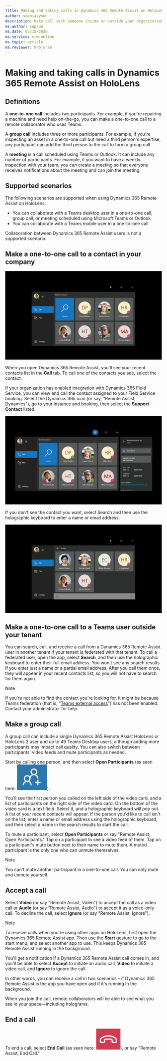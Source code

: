 ```yaml
---
title: Making and taking calls in Dynamics 365 Remote Assist on HoloLens 
author: sophiasysun
description: Make call with someone inside or outside your organization, add participant
ms.author: sopsun
ms.date: 03/15/2020
ms.service: crm-online
ms.topic: article
ms.reviewer: krbjoran
---
```

# Making and taking calls in Dynamics 365 Remote Assist on HoloLens

## Definitions

A **one-to-one call** includes two participants. For example, if you're repairing a machine and need help on-the-go, you can make a one-to-one call to a remote collaborator who uses Teams.

A **group call** includes three or more participants. For example, if you're inspecting an asset in a one-to-one call but need a third person's expertise, any participant can add the third person to the call to form a group call.  

A **meeting** is a call scheduled using Teams or Outlook. It can include any number of participants. For example, if you want to have a weekly inspection with your team, you can create a meeting so that everyone receives notifications about the meeting and can join the meeting.

## Supported scenarios

The following scenarios are supported when using Dynamics 365 Remote Assist on HoloLens:

* You can collaborate with a Teams desktop user in a one-to-one call, group call, or meeting scheduled using Microsoft Teams or Outlook
* You can collaborate with a Teams mobile user in a one-to-one call

Collaboration between Dynamics 365 Remote Assist users is not a supported scenario.

## Make a one-to-one call to a contact in your company

![Screenshot of the Dynamics 365 Remote Assist on HoloLens contacts screen.](media/02.00-contacts.png)

When you open Dynamics 365 Remote Assist, you'll see your recent contacts list in the **Call** tab. To call one of the contacts you see, select the contact.

If your organization has enabled integration with Dynamics 365 Field Service, you can view and call the contact assigned to your Field Service booking. Select the Dynamics 365 icon (or say, "Remote Assist, Dynamics"), go to your instance and booking, then select the **Support Contact** listed.

![Screenshot of the Dynamics 365 Remote Assist on HoloLens contacts screen, showing an expanded booking panel.](media/07.01-dynamics-booking.png)

If you don't see the contact you want, select Search and then use the holographic keyboard to enter a name or email address.

![Screenshot showing the contacts search results screen on Dynamics 365 Remote Assist for HoloLens.](media/02.06-contacts-search-results.png)

## Make a one-to-one call to a Teams user outside your tenant

You can search, call, and receive a call from a Dynamics 365 Remote Assist user in another tenant if your tenant is federated with that tenant. To call a federated user, open the app, select **Search**, and then use the holographic keyboard to enter their full email address. You won't see any search results if you enter just a name or a partial email address. After you call them once, they will appear in your recent contacts list, so you will not have to search for them again.

>[!Note]
> If you're not able to find the contact you're looking for, it might be because Teams federation (that is, "[Teams external access](https://docs.microsoft.com/microsoftteams/manage-external-access)") has not been enabled. Contact your administrator for help.

## Make a group call

A group call can include a single Dynamics 365 Remote Assist HoloLens or HoloLens 2 user and up to 49 Teams Desktop users, although adding more participants may impact call quality. You can also switch between participants' video feeds and mute participants as needed. 

Start by calling one person, and then select **Open Participants** (as seen here: ![Graphic showing the open participants icon.](media/RAHL_Participants.png)).

You'll see the first person you called on the left side of the video card, and a list of participants on the right side of the video card. On the bottom of the video card is a text field. Select it, and a holographic keyboard will pop out. A list of your recent contacts will appear. If the person you'd like to call isn't on the list, enter a name or email address using the holographic keyboard, and then select a name in the search results to start the call.

To mute a participant, select **Open Participants** or say "Remote Assist, Open Participants." Tap on a participant to see a video feed of them. Tap on a participant's mute button next to their name to mute them. A muted participant is the only one who can unmute themselves.

> [!Note]
> You can't mute another participant in a one-to-one call. You can only mute and unmute yourself.

## Accept a call

Select **Video** (or say "Remote Assist, Video") to accept the call as a video call or **Audio** (or say "Remote Assist, Audio") to accept it as a voice-only call. To decline the call, select **Ignore** (or say "Remote Assist, Ignore").

> [!Note]
> To receive calls when you're using other apps on HoloLens, first open the Dynamics 365 Remote Assist app. Then use the **Start** gesture to go to the start menu, and select another app to use. This keeps Dynamics 365 Remote Assist running in the background.
>
> You'll get a notification if a Dynamics 365 Remote Assist call comes in, and you'll be able to select **Accept** to initiate an audio call, **Video** to initiate a video call, and **Ignore** to ignore the call.
>
> In other words, you can receive a call in two scenarios – if Dynamics 365 Remote Assist is the app you have open and if it's running in the background.

When you join the call, remote collaborators will be able to see what you see in your space—including holograms.

## End a call

To end a call, select **End Call** (as seen here: ![Graphic showing the end call icon.](media/RAHL_EndCall.png)), or say "Remote Assist, End Call."
